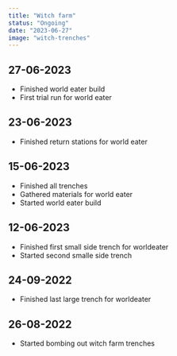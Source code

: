 ```yaml
---
title: "Witch farm"
status: "Ongoing"
date: "2023-06-27"
image: "witch-trenches"
---
```


## 27-06-2023
- Finished world eater build
- First trial run for world eater

## 23-06-2023
- Finished return stations for world eater

## 15-06-2023
- Finished all trenches
- Gathered materials for world eater
- Started world eater build

## 12-06-2023
- Finished first small side trench for worldeater
- Started second smalle side trench

## 24-09-2022
- Finished last large trench for worldeater

## 26-08-2022
- Started bombing out witch farm trenches
